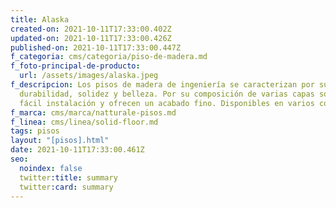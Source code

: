 ```yaml
---
title: Alaska
created-on: 2021-10-11T17:33:00.402Z
updated-on: 2021-10-11T17:33:00.426Z
published-on: 2021-10-11T17:33:00.447Z
f_categoria: cms/categoria/piso-de-madera.md
f_foto-principal-de-producto:
  url: /assets/images/alaska.jpeg
f_descripcion: Los pisos de madera de ingeniería se caracterizan por su
  durabilidad, solidez y belleza. Por su composición de varias capas son de
  fácil instalación y ofrecen un acabado fino. Disponibles en varios colores.
f_marca: cms/marca/natturale-pisos.md
f_linea: cms/linea/solid-floor.md
tags: pisos
layout: "[pisos].html"
date: 2021-10-11T17:33:00.461Z
seo:
  noindex: false
  twitter:title: summary
  twitter:card: summary
---
```

